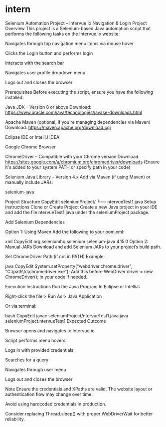 # intern


Selenium Automation Project – Intervue.io Navigation & Login
Project Overview
This project is a Selenium-based Java automation script that performs the following tasks on the Intervue.io website:

Navigates through top navigation menu items via mouse hover

Clicks the Login button and performs login

Interacts with the search bar

Navigates user profile dropdown menu

Logs out and closes the browser

Prerequisites
Before executing the script, ensure you have the following installed:

Java JDK – Version 8 or above
Download: https://www.oracle.com/java/technologies/javase-downloads.html

Apache Maven (optional, if you're managing dependencies via Maven)
Download: https://maven.apache.org/download.cgi

Eclipse IDE or IntelliJ IDEA

Google Chrome Browser

ChromeDriver – Compatible with your Chrome version
Download: https://sites.google.com/a/chromium.org/chromedriver/downloads
(Ensure it's added to your system PATH or specify path in your code)

Selenium Java Library – Version 4.x
Add via Maven (if using Maven) or manually include JARs:

selenium-java

Project Structure
CopyEdit
seleniumProject/
└── ntervueTest1.java
Setup Instructions
Clone or Create Project
Create a new Java project in your IDE and add the file ntervueTest1.java under the seleniumProject package.

Add Selenium Dependencies

Option 1: Using Maven
Add the following to your pom.xml:

xml
CopyEdit
<dependencies>
  <dependency>
    <groupId>org.seleniumhq.selenium</groupId>
    <artifactId>selenium-java</artifactId>
    <version>4.15.0</version>
  </dependency>
</dependencies>
Option 2: Manual JARs
Download and add Selenium JARs to your project’s build path.

Set ChromeDriver Path (if not in PATH)
Example:

java
CopyEdit
System.setProperty("webdriver.chrome.driver", "C:\\path\\to\\chromedriver.exe");
Add this before WebDriver driver = new ChromeDriver(); in your code if needed.

Execution Instructions
Run the Java Program
In Eclipse or IntelliJ:

Right-click the file > Run As > Java Application

Or via terminal:

bash
CopyEdit
javac seleniumProject/ntervueTest1.java
java seleniumProject.ntervueTest1
Expected Outcome

Browser opens and navigates to Intervue.io

Script performs menu hovers

Logs in with provided credentials

Searches for a query

Navigates through user menu

Logs out and closes the browser

Note
Ensure the credentials and XPaths are valid. The website layout or authentication flow may change over time.

Avoid using hardcoded credentials in production.

Consider replacing Thread.sleep() with proper WebDriverWait for better reliability.

